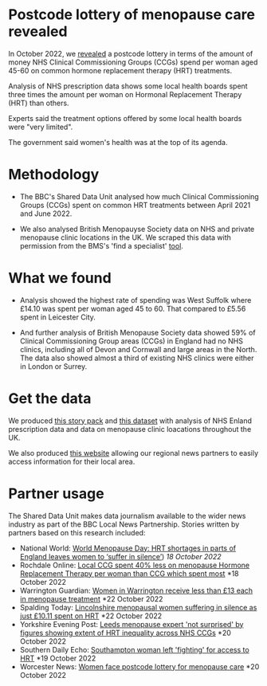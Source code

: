 # Postcode lottery of menopause care revealed

In October 2022, we [revealed](https://www.bbc.co.uk/news/uk-england-62849438) a postcode lottery in terms of the amount of money NHS Clinical Commissioning Groups (CCGs) spend per woman aged 45-60 on common hormone replacement therapy (HRT) treatments.

Analysis of NHS prescription data shows some local health boards spent three times the amount per woman on Hormonal Replacement Therapy (HRT) than others.

Experts said the treatment options offered by some local health boards were "very limited".

The government said women's health was at the top of its agenda.

# Methodology

- The BBC's Shared Data Unit analysed how much Clinical Commissioning Groups (CCGs) spent on common HRT treatments between April 2021 and June 2022.

- We also analysed British Menopauyse Society data on NHS and private menopause clinic locations in the UK. We scraped this data with permission from the BMS's 'find a specialist' [tool](https://thebms.org.uk/find-a-menopause-specialist/).

# What we found 

- Analysis showed the highest rate of spending was West Suffolk where £14.10 was spent per woman aged 45 to 60. That compared to £5.56 spent in Leicester City.

- And further analysis of British Menopause Society data showed 59% of Clinical Commissioning Group areas (CCGs) in England had no NHS clinics, including all of Devon and Cornwall and large areas in the North. The data also showed almost a third of existing NHS clinics were either in London or Surrey.

# Get the data

We produced [this story pack](https://docs.google.com/document/d/1ZKNPQWA07my34HiuMvnHby4B5RR0rRNuGWeL4lhG2qo/edit#) and [this dataset](https://docs.google.com/spreadsheets/d/1ArhGBaFLIIxwNmlcgU16gHiehK6mGKIfOfLh-s-wiRk/edit#gid=811168526) with analysis of NHS Enland prescription data and data on menopause clinic loacations throughout the UK.

We also produced [this website](https://hrtprescriptions.github.io/getthedata/) allowing our regional news partners to easily access information for their local area.

# Partner usage

The Shared Data Unit makes data journalism available to the wider news industry as part of the BBC Local News Partnership. Stories written by partners based on this research included:

- National World: [World Menopause Day: HRT shortages in parts of England leaves women to ‘suffer in silence’](https://www.nationalworld.com/health/world-menopause-day-hrt-shortages-england-women-suffer-silence-3883633)) *18 October 2022*
- Rochdale Online: [Local CCG spent 40% less on menopause Hormone Replacement Therapy per woman than CCG which spent most](https://www.rochdaleonline.co.uk/news-features/2/news-headlines/148560/local-ccg-spent-40pc-less-on-menopause-hormone-replacement-therapy-per-woman-than-ccg-which-spent-most) *18 October 2022
- Warrington Guardian: [Women in Warrington receive less than £13 each in menopause treatment](https://www.warringtonguardian.co.uk/news/23060544.warrington-women-get-less-13-menopause-treatment/) *22 October 2022
- Spalding Today: [Lincolnshire menopausal women suffering in silence as just £10.11 spent on HRT](https://www.spaldingtoday.co.uk/news/many-women-with-menopause-are-suffering-in-silence-9280183/) *22 October 2022
- Yorkshire Evening Post: [Leeds menopause expert 'not surprised' by figures showing extent of HRT inequality across NHS CCGs](https://www.yorkshireeveningpost.co.uk/health/leeds-menopause-expert-not-surprised-by-figures-showing-extent-of-hrt-inequality-across-nhs-ccgs-3884957) *20 October 2022
- Southern Daily Echo: [Southampton woman left 'fighting' for access to HRT](https://www.dailyecho.co.uk/news/23055648.gg/) *19 October 2022
- Worcester News: [Women face postcode lottery for menopause care](https://www.worcesternews.co.uk/news/23061715.women-face-postcode-lottery-menopause-care/) *20 October 2022
